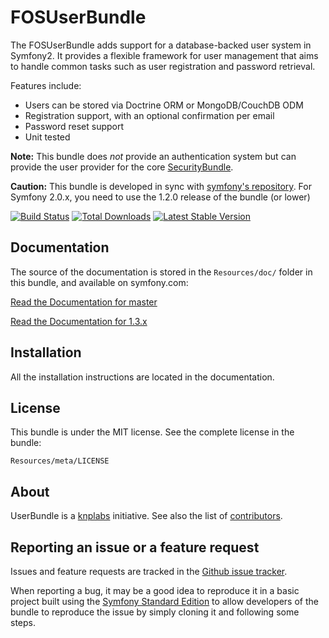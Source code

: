 FOSUserBundle
=============

The FOSUserBundle adds support for a database-backed user system in Symfony2.
It provides a flexible framework for user management that aims to handle
common tasks such as user registration and password retrieval.

Features include:

- Users can be stored via Doctrine ORM or MongoDB/CouchDB ODM
- Registration support, with an optional confirmation per email
- Password reset support
- Unit tested

**Note:** This bundle does *not* provide an authentication system but can
provide the user provider for the core [SecurityBundle](https://symfony.com/doc/current/book/security.html).

**Caution:** This bundle is developed in sync with [symfony's repository](https://github.com/symfony/symfony).
For Symfony 2.0.x, you need to use the 1.2.0 release of the bundle (or lower)

[![Build Status](https://travis-ci.org/FriendsOfSymfony/FOSUserBundle.svg?branch=master)](https://travis-ci.org/FriendsOfSymfony/FOSUserBundle) [![Total Downloads](https://poser.pugx.org/friendsofsymfony/user-bundle/downloads.svg)](https://packagist.org/packages/friendsofsymfony/user-bundle) [![Latest Stable Version](https://poser.pugx.org/friendsofsymfony/user-bundle/v/stable.svg)](https://packagist.org/packages/friendsofsymfony/user-bundle)

Documentation
-------------

The source of the documentation is stored in the `Resources/doc/` folder
in this bundle, and available on symfony.com:

[Read the Documentation for master](https://symfony.com/doc/master/bundles/FOSUserBundle/index.html)

[Read the Documentation for 1.3.x](https://symfony.com/doc/1.3.x/bundles/FOSUserBundle/index.html)

Installation
------------

All the installation instructions are located in the documentation.

License
-------

This bundle is under the MIT license. See the complete license in the bundle:

    Resources/meta/LICENSE

About
-----

UserBundle is a [knplabs](https://github.com/knplabs) initiative.
See also the list of [contributors](https://github.com/FriendsOfSymfony/FOSUserBundle/contributors).

Reporting an issue or a feature request
---------------------------------------

Issues and feature requests are tracked in the [Github issue tracker](https://github.com/FriendsOfSymfony/FOSUserBundle/issues).

When reporting a bug, it may be a good idea to reproduce it in a basic project
built using the [Symfony Standard Edition](https://github.com/symfony/symfony-standard)
to allow developers of the bundle to reproduce the issue by simply cloning it
and following some steps.
